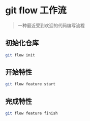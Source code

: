 git flow 工作流
===

> 一种最近受到欢迎的代码编写流程

初始化仓库
---

```bash
git flow init
```

开始特性
---

````bash
git flow feature start 
````

完成特性
---

````bash
git flow feature finish
````




